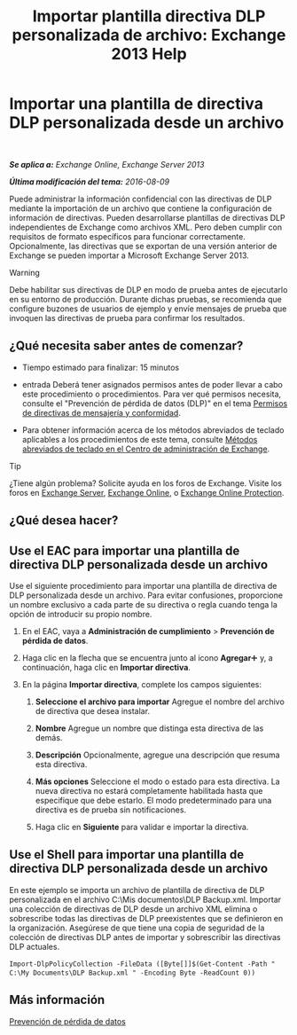 ﻿---
title: 'Importar plantilla directiva DLP personalizada de archivo: Exchange 2013 Help'
TOCTitle: Importar una plantilla de directiva DLP personalizada desde un archivo
ms:assetid: 83f49dbd-f9b1-498e-b548-1529c5e1ccdb
ms:mtpsurl: https://technet.microsoft.com/es-es/library/JJ150531(v=EXCHG.150)
ms:contentKeyID: 48267680
ms.date: 04/23/2018
mtps_version: v=EXCHG.150
ms.translationtype: HT
---

# Importar una plantilla de directiva DLP personalizada desde un archivo

 

_**Se aplica a:** Exchange Online, Exchange Server 2013_

_**Última modificación del tema:** 2016-08-09_

Puede administrar la información confidencial con las directivas de DLP mediante la importación de un archivo que contiene la configuración de información de directivas. Pueden desarrollarse plantillas de directivas DLP independientes de Exchange como archivos XML. Pero deben cumplir con requisitos de formato específicos para funcionar correctamente. Opcionalmente, las directivas que se exportan de una versión anterior de Exchange se pueden importar a Microsoft Exchange Server 2013.


> [!WARNING]
> Debe habilitar sus directivas de DLP en modo de prueba antes de ejecutarlo en su entorno de producción. Durante dichas pruebas, se recomienda que configure buzones de usuarios de ejemplo y envíe mensajes de prueba que invoquen las directivas de prueba para confirmar los resultados.



## ¿Qué necesita saber antes de comenzar?

  - Tiempo estimado para finalizar: 15 minutos

  - entrada Deberá tener asignados permisos antes de poder llevar a cabo este procedimiento o procedimientos. Para ver qué permisos necesita, consulte el "Prevención de pérdida de datos (DLP)" en el tema [Permisos de directivas de mensajería y conformidad](messaging-policy-and-compliance-permissions-exchange-2013-help.md).

  - Para obtener información acerca de los métodos abreviados de teclado aplicables a los procedimientos de este tema, consulte [Métodos abreviados de teclado en el Centro de administración de Exchange](keyboard-shortcuts-in-the-exchange-admin-center-exchange-online-protection-help.md).


> [!TIP]
> ¿Tiene algún problema? Solicite ayuda en los foros de Exchange. Visite los foros en <A href="https://go.microsoft.com/fwlink/p/?linkid=60612">Exchange Server</A>, <A href="https://go.microsoft.com/fwlink/p/?linkid=267542">Exchange Online</A>, o <A href="https://go.microsoft.com/fwlink/p/?linkid=285351">Exchange Online Protection</A>.



## ¿Qué desea hacer?

## Use el EAC para importar una plantilla de directiva DLP personalizada desde un archivo

Use el siguiente procedimiento para importar una plantilla de directiva de DLP personalizada desde un archivo. Para evitar confusiones, proporcione un nombre exclusivo a cada parte de su directiva o regla cuando tenga la opción de introducir su propio nombre.

1.  En el EAC, vaya a **Administración de cumplimiento** \> **Prevención de pérdida de datos**.

2.  Haga clic en la flecha que se encuentra junto al icono **Agregar**![Agregar icono](images/JJ218640.c1e75329-d6d7-4073-a27d-498590bbb558(EXCHG.150).gif "Agregar icono") y, a continuación, haga clic en **Importar directiva**.

3.  En la página **Importar directiva**, complete los campos siguientes:
    
    1.  **Seleccione el archivo para importar** Agregue el nombre del archivo de directiva que desea instalar.
    
    2.  **Nombre** Agregue un nombre que distinga esta directiva de las demás.
    
    3.  **Descripción** Opcionalmente, agregue una descripción que resuma esta directiva.
    
    4.  **Más opciones** Seleccione el modo o estado para esta directiva. La nueva directiva no estará completamente habilitada hasta que especifique que debe estarlo. El modo predeterminado para una directiva es de prueba sin notificaciones.
    
    5.  Haga clic en **Siguiente** para validar e importar la directiva.

## Use el Shell para importar una plantilla de directiva DLP personalizada desde un archivo

En este ejemplo se importa un archivo de plantilla de directiva de DLP personalizada en el archivo C:\\Mis documentos\\DLP Backup.xml. Importar una colección de directivas de DLP desde un archivo XML elimina o sobrescribe todas las directivas de DLP preexistentes que se definieron en la organización. Asegúrese de que tiene una copia de seguridad de la colección de directivas DLP antes de importar y sobrescribir las directivas DLP actuales.

    Import-DlpPolicyCollection -FileData ([Byte[]]$(Get-Content -Path " C:\My Documents\DLP Backup.xml " -Encoding Byte -ReadCount 0))

## Más información

[Prevención de pérdida de datos](https://docs.microsoft.com/es-es/exchange/security-and-compliance/data-loss-prevention/data-loss-prevention)

